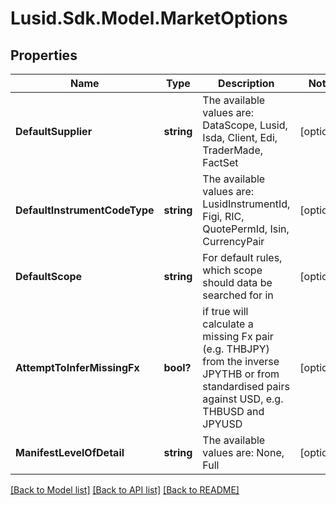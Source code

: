 
# Lusid.Sdk.Model.MarketOptions

## Properties

Name | Type | Description | Notes
------------ | ------------- | ------------- | -------------
**DefaultSupplier** | **string** | The available values are: DataScope, Lusid, Isda, Client, Edi, TraderMade, FactSet | [optional] 
**DefaultInstrumentCodeType** | **string** | The available values are: LusidInstrumentId, Figi, RIC, QuotePermId, Isin, CurrencyPair | [optional] 
**DefaultScope** | **string** | For default rules, which scope should data be searched for in | [optional] 
**AttemptToInferMissingFx** | **bool?** | if true will calculate a missing Fx pair (e.g. THBJPY) from the inverse JPYTHB or from standardised pairs against USD, e.g. THBUSD and JPYUSD | [optional] 
**ManifestLevelOfDetail** | **string** | The available values are: None, Full | [optional] 

[[Back to Model list]](../README.md#documentation-for-models)
[[Back to API list]](../README.md#documentation-for-api-endpoints)
[[Back to README]](../README.md)


